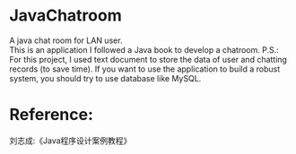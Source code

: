 # JavaChatroom
A java chat room for LAN user.   
This is an application I followed a Java book to develop a chatroom.
P.S.: For this project, I used text document to store the data of user and chatting records (to save time). If you want to use the application to build a robust system, you should try to use database like MySQL.   

# Reference:
  刘志成:《Java程序设计案例教程》

